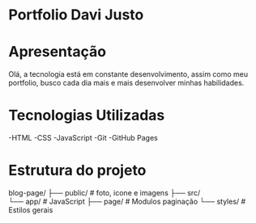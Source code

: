 # Portfolio Davi Justo

# Apresentação 
 
 Olá, a tecnologia está em constante desenvolvimento, assim como meu portfolio, busco cada dia mais e mais desenvolver minhas habilidades. 

 # Tecnologias Utilizadas
 -HTML
 -CSS
 -JavaScript
 -Git
 -GitHub Pages

 # Estrutura do projeto 

blog-page/
  ├── public/          # foto, icone e imagens
  ├── src/             
    └── app/           # JavaScript 
    ├── page/          # Modulos paginação
    └── styles/        # Estilos gerais 